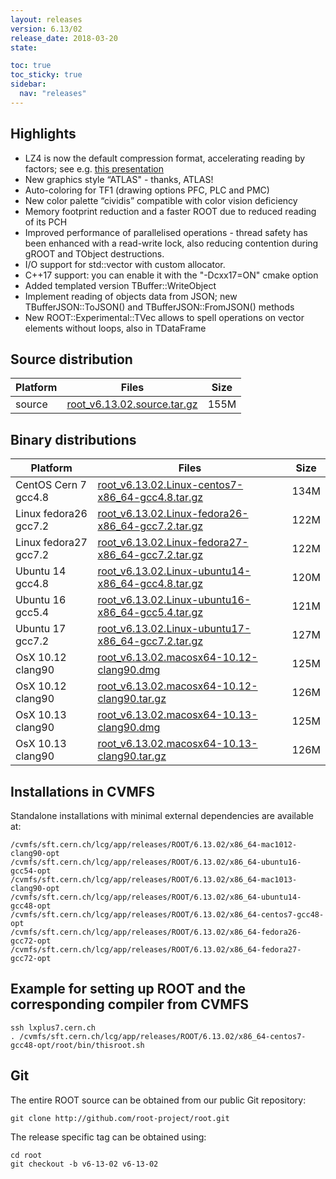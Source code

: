 ```yaml
---
layout: releases
version: 6.13/02
release_date: 2018-03-20
state:

toc: true
toc_sticky: true
sidebar:
  nav: "releases"
---
```



## Highlights

- LZ4 is now the default compression format, accelerating reading by factors; see e.g. [this presentation](https://indico.fnal.gov/event/16264/contribution/8/material/slides/0.pdf)
- New graphics style “ATLAS" - thanks, ATLAS!
- Auto-coloring for TF1 (drawing options PFC, PLC and PMC)
- New color palette “cividis” compatible with color vision deficiency
- Memory footprint reduction and a faster ROOT due to reduced reading of its PCH
- Improved performance of parallelised operations - thread safety has been enhanced with a read-write lock, also reducing contention during gROOT and TObject destructions.
- I/O support for std::vector with custom allocator.
- C++17 support: you can enable it with the "-Dcxx17=ON" cmake option
- Added templated version TBuffer::WriteObject
- Implement reading of objects data from JSON; new TBufferJSON::ToJSON() and TBufferJSON::FromJSON() methods
- New ROOT::Experimental::TVec allows to spell operations on vector elements without loops, also in TDataFrame

## Source distribution

| Platform       | Files | Size |
|-----------|-------|-----|
| source | [root_v6.13.02.source.tar.gz](https://root.cern/download/root_v6.13.02.source.tar.gz) | 155M |


## Binary distributions

| Platform       | Files | Size |
|-----------|-------|-----|
| CentOS Cern 7 gcc4.8 | [root_v6.13.02.Linux-centos7-x86_64-gcc4.8.tar.gz](https://root.cern/download/root_v6.13.02.Linux-centos7-x86_64-gcc4.8.tar.gz) | 134M |
| Linux fedora26 gcc7.2 | [root_v6.13.02.Linux-fedora26-x86_64-gcc7.2.tar.gz](https://root.cern/download/root_v6.13.02.Linux-fedora26-x86_64-gcc7.2.tar.gz) | 122M |
| Linux fedora27 gcc7.2 | [root_v6.13.02.Linux-fedora27-x86_64-gcc7.2.tar.gz](https://root.cern/download/root_v6.13.02.Linux-fedora27-x86_64-gcc7.2.tar.gz) | 122M |
| Ubuntu 14 gcc4.8 | [root_v6.13.02.Linux-ubuntu14-x86_64-gcc4.8.tar.gz](https://root.cern/download/root_v6.13.02.Linux-ubuntu14-x86_64-gcc4.8.tar.gz) | 120M |
| Ubuntu 16 gcc5.4 | [root_v6.13.02.Linux-ubuntu16-x86_64-gcc5.4.tar.gz](https://root.cern/download/root_v6.13.02.Linux-ubuntu16-x86_64-gcc5.4.tar.gz) | 121M |
| Ubuntu 17 gcc7.2 | [root_v6.13.02.Linux-ubuntu17-x86_64-gcc7.2.tar.gz](https://root.cern/download/root_v6.13.02.Linux-ubuntu17-x86_64-gcc7.2.tar.gz) | 127M |
| OsX 10.12 clang90 | [root_v6.13.02.macosx64-10.12-clang90.dmg](https://root.cern/download/root_v6.13.02.macosx64-10.12-clang90.dmg) | 125M |
| OsX 10.12 clang90 | [root_v6.13.02.macosx64-10.12-clang90.tar.gz](https://root.cern/download/root_v6.13.02.macosx64-10.12-clang90.tar.gz) | 126M |
| OsX 10.13 clang90 | [root_v6.13.02.macosx64-10.13-clang90.dmg](https://root.cern/download/root_v6.13.02.macosx64-10.13-clang90.dmg) | 125M |
| OsX 10.13 clang90 | [root_v6.13.02.macosx64-10.13-clang90.tar.gz](https://root.cern/download/root_v6.13.02.macosx64-10.13-clang90.tar.gz) | 126M |



## Installations in CVMFS

Standalone installations with minimal external dependencies are available at:
~~~
/cvmfs/sft.cern.ch/lcg/app/releases/ROOT/6.13.02/x86_64-mac1012-clang90-opt
/cvmfs/sft.cern.ch/lcg/app/releases/ROOT/6.13.02/x86_64-ubuntu16-gcc54-opt
/cvmfs/sft.cern.ch/lcg/app/releases/ROOT/6.13.02/x86_64-mac1013-clang90-opt
/cvmfs/sft.cern.ch/lcg/app/releases/ROOT/6.13.02/x86_64-ubuntu14-gcc48-opt
/cvmfs/sft.cern.ch/lcg/app/releases/ROOT/6.13.02/x86_64-centos7-gcc48-opt
/cvmfs/sft.cern.ch/lcg/app/releases/ROOT/6.13.02/x86_64-fedora26-gcc72-opt
/cvmfs/sft.cern.ch/lcg/app/releases/ROOT/6.13.02/x86_64-fedora27-gcc72-opt
~~~


## Example for setting up ROOT and the corresponding compiler from CVMFS

~~~
ssh lxplus7.cern.ch
. /cvmfs/sft.cern.ch/lcg/app/releases/ROOT/6.13.02/x86_64-centos7-gcc48-opt/root/bin/thisroot.sh
~~~

## Git

The entire ROOT source can be obtained from our public Git repository:

~~~
git clone http://github.com/root-project/root.git
~~~
The release specific tag can be obtained using:
~~~
cd root
git checkout -b v6-13-02 v6-13-02
~~~

